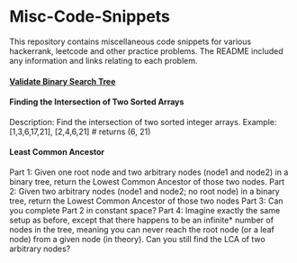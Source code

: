 # Misc-Code-Snippets

This repository contains miscellaneous code snippets for various hackerrank, leetcode and other practice problems. The README included any information and links relating to each problem.

#### [Validate Binary Search Tree](https://leetcode.com/problems/validate-binary-search-tree/)
#### Finding the Intersection of Two Sorted Arrays  
Description: Find the intersection of two sorted integer arrays.
Example: [1,3,6,17,21], [2,4,6,21] # returns (6, 21)
#### Least Common Ancestor
Part 1: Given one root node and two arbitrary nodes (node1 and node2) in a binary tree, return the Lowest Common Ancestor of those two nodes.
Part 2: Given two arbitrary nodes (node1 and node2; no root node) in a binary tree, return the Lowest Common Ancestor of those two nodes
Part 3: Can you complete Part 2 in constant space?
Part 4: Imagine exactly the same setup as before, except that there happens to be an infinite* number of nodes in the tree, meaning you can never reach the root node (or a leaf node) from a given node (in theory). Can you still find the LCA of two arbitrary nodes?
